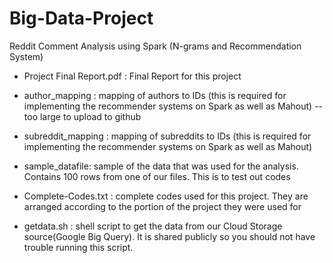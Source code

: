 # Big-Data-Project
Reddit Comment Analysis using Spark (N-grams and Recommendation System)
- Project Final Report.pdf : Final Report for this project

- author_mapping : mapping of authors to IDs (this is required for implementing the recommender systems on Spark as well as Mahout) -- too large to upload to github
- subreddit_mapping : mapping of subreddits to IDs (this is required for implementing the recommender systems on Spark as well as Mahout)
- sample_datafile: sample of the data that was used for the analysis. Contains 100 rows from one of our files. This is to test out codes

- Complete-Codes.txt : complete codes used for this project. They are arranged according to the portion of the project they were used for
- getdata.sh : shell script to get the data from our Cloud Storage source(Google Big Query). It is shared publicly so you should not have trouble running this script.
